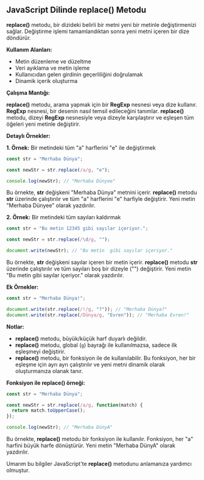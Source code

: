 ## JavaScript Dilinde replace() Metodu

**replace()** metodu, bir dizideki belirli bir metni yeni bir metinle değiştirmenizi sağlar. Değiştirme işlemi tamamlandıktan sonra yeni metni içeren bir dize döndürür.

**Kullanım Alanları:**

* Metin düzenleme ve düzeltme
* Veri ayıklama ve metin işleme
* Kullanıcıdan gelen girdinin geçerliliğini doğrulamak
* Dinamik içerik oluşturma

**Çalışma Mantığı:**

**replace()** metodu, arama yapmak için bir **RegExp** nesnesi veya dize kullanır. **RegExp** nesnesi, bir desenin nasıl temsil edileceğini tanımlar. **replace()** metodu, dizeyi **RegExp** nesnesiyle veya dizeyle karşılaştırır ve eşleşen tüm öğeleri yeni metinle değiştirir.

**Detaylı Örnekler:**

**1. Örnek:** Bir metindeki tüm "a" harflerini "e" ile değiştirmek

```javascript
const str = "Merhaba Dünya";

const newStr = str.replace(/a/g, "e");

console.log(newStr); // "Merhaba Dünyee"
```

Bu örnekte, **str** değişkeni "Merhaba Dünya" metnini içerir. **replace()** metodu **str** üzerinde çalıştırılır ve tüm "a" harflerini "e" harfiyle değiştirir. Yeni metin "Merhaba Dünyee" olarak yazdırılır.

**2. Örnek:** Bir metindeki tüm sayıları kaldırmak

```javascript
const str = "Bu metin 12345 gibi sayılar içeriyor.";

const newStr = str.replace(/\d/g, "");

document.write(newStr); // "Bu metin  gibi sayılar içeriyor."
```

Bu örnekte, **str** değişkeni sayılar içeren bir metin içerir. **replace()** metodu **str** üzerinde çalıştırılır ve tüm sayıları boş bir dizeyle ("") değiştirir. Yeni metin "Bu metin  gibi sayılar içeriyor." olarak yazdırılır.

**Ek Örnekler:**

```javascript
const str = "Merhaba Dünya!";

document.write(str.replace(/!/g, "?")); // "Merhaba Dünya?"
document.write(str.replace(/Dünya/g, "Evren")); // "Merhaba Evren!"
```

**Notlar:**

* **replace()** metodu, büyük/küçük harf duyarlı değildir.
* **replace()** metodu, global (`g`) bayrağı ile kullanılmazsa, sadece ilk eşleşmeyi değiştirir.
* **replace()** metodu, bir fonksiyon ile de kullanılabilir. Bu fonksiyon, her bir eşleşme için ayrı ayrı çalıştırılır ve yeni metni dinamik olarak oluşturmanıza olanak tanır.

**Fonksiyon ile replace() örneği:**

```javascript
const str = "Merhaba Dünya";

const newStr = str.replace(/a/g, function(match) {
  return match.toUpperCase();
});

console.log(newStr); // "Merhaba DünyA"
```

Bu örnekte, **replace()** metodu bir fonksiyon ile kullanılır. Fonksiyon, her "a" harfini büyük harfe dönüştürür. Yeni metin "Merhaba DünyA" olarak yazdırılır.

Umarım bu bilgiler JavaScript'te **replace()** metodunu anlamanıza yardımcı olmuştur.